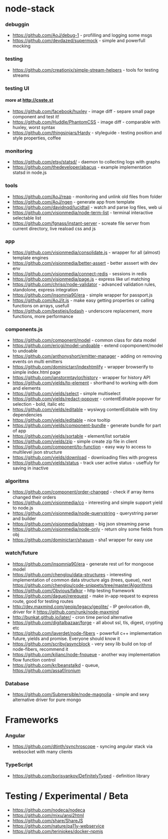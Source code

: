 node-stack
==========


### debuggin
- https://github.com/AoJ/debug-1 - profilling and logging some msgs
- https://github.com/devdazed/supermock - simple and powerfull mocking


### testing
- https://github.com/creationix/simple-stream-helpers - tools for testing streams


### testing UI
#### more at http://csste.st
- https://github.com/facebook/huxley - image diff - separe small page component and test it!
- https://github.com/Huddle/PhantomCSS - image diff - comparable with huxley, worst syntax
- https://github.com/thingsinjars/Hardy - styleguide - testing position and style properties, coffee


### monitoring
- https://github.com/etsy/statsd/ - daemon to collecting logs with graphs
- https://github.com/thedeveloper/abacus - example implementation statsd in node.js



### tools
- https://github.com/AoJ/reap - monitoring and unlink old files from folder
- https://github.com/AoJ/ngen - generate app from template
- https://github.com/davidnqd/lucidtail - watch and parse log files, web ui
- https://github.com/visionmedia/node-term-list - terminal interactive selectable list
- https://github.com/fgnass/instant-server - screate file server from current directory, live reaload css and js


### app
- https://github.com/visionmedia/consolidate.js - wrapper for all (almost) template engines
- https://github.com/visionmedia/better-assert - better asssert with dev env
- https://github.com/visionmedia/connect-redis - sessions in redis
- https://github.com/visionmedia/page.js - express like url matching
- https://github.com/chriso/node-validator - advanced validation rules, standolone, express integration
- https://github.com/insomnia90/era - simple wrapper for passport.js
- https://github.com/AoJ/it.js - make easy getting properties or calling functions on arrays, usefull
- https://github.com/bestiejs/lodash - underscore replacement, more functions, more performance


### components.js
- https://github.com/component/model - common class for data model
- https://github.com/ericgj/model-undoable - extend copomponent/model to undoable
- https://github.com/anthonyshort/emitter-manager - adding on removing events on multi emitters
- https://github.com/dominictarr/indexhtmlify - wrapper browserify to simple index.html page
- https://github.com/ianstormtaylor/history - wrapper for history API
- https://github.com/yields/to-element - shorthand to working with dom and elements
- https://github.com/yields/select - simple multiselect
- https://github.com/yields/redact-popover - contentEditable popover for selection - bold, italic etc
- https://github.com/yields/editable - wysiwyg contentEditable with tiny dependencies
- https://github.com/yields/editable - nice tooltip
- https://github.com/yields/component-bundle - generate bundle for part of app
- https://github.com/yields/sortable - element/list sortable
- https://github.com/yields/zip - simple create zip file in client
- https://github.com/component/to-function - easy way to access to multilevel json structure
- https://github.com/yields/download - downloading files with progress
- https://github.com/yields/status - track user active status - useffuly for saving in inactive


### algoritms
- https://github.com/component/order-changed - check if array items changed their orders
- https://github.com/visionmedia/co - interesting and simple support yield to node.js
- https://github.com/visionmedia/node-querystring - querystring parser and builder
- https://github.com/visionmedia/jstream - big json streaming parse
- https://github.com/visionmedia/node-only - return olny some fields from obj
- https://github.com/dominictarr/shasum - sha1 wrapper for easy use



### watch/future
- https://github.com/insomnia90/era - generate rest url for mongoose model
- https://github.com/chenglou/data-structures - interesting implementation of common data structure algs (trees, queue), next https://github.com/chenglou/code-snippets/tree/master/Algorithms
- https://github.com/Obvious/falkor - http testing framework
- https://github.com/daguej/rerequest - make in-app request to express route, good for testing routes
- http://dev.maxmind.com/geoip/legacy/geolite/ - IP geolocation db, driver for it https://github.com/runk/node-maxmind
- http://bunkat.github.io/later/ - cron time period alternative
- https://github.com/digitalbazaar/forge - all about ssl, tls, digest, crypting etc
- https://github.com/laverdet/node-fibers - powerfull c++ implementation future, yields and promise. Everyone should know it
- https://github.com/scriby/asyncblock - very sexy lib build on top of node-fibers, recommend it
- https://github.com/kilianc/node-fnqueue - another way implementation flow function control
- https://github.com/kr/beanstalkd - queue, https://github.com/assaf/ironium



### Database
- https://github.com/Submersible/node-magnolia - simple and sexy alternative driver for pure mongo


Frameworks
==========

### Angular
- https://github.com/dtinth/synchroscope - syncing angular stack via websocket with many clients
 

### TypeScript
- https://github.com/borisyankov/DefinitelyTyped - definition library


Testing / Experimental / Beta
=============================
- https://github.com/nodeca/nodeca
- https://github.com/mixu/ansi2html
- https://github.com/share/ShareJS
- https://github.com/nature/pa11y-webservice
- https://github.com/terinjokes/docker-npmjs

